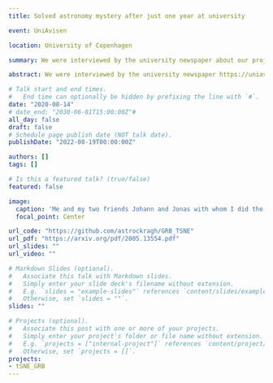 ```yaml
---
title: Solved astronomy mystery after just one year at university

event: UniAvisen

location: University of Copenhagen

summary: We were interviewed by the university newspaper about our project on classifying gamma ray bursts. Check it out at https://uniavisen.dk/en/solved-astronomy-mystery-after-just-one-year-at-university/ 

abstract: We were interviewed by the university newspaper https://uniavisen.dk/en/solved-astronomy-mystery-after-just-one-year-at-university/, which was also nice enough to translate the interview into English. It was my first time being interviewed for any of the science I have done and it was a lot of fun!

# Talk start and end times.
#   End time can optionally be hidden by prefixing the line with `#`.
date: "2020-08-14"
# date_end: "2030-06-01T15:00:00Z"#
all_day: false
draft: false
# Schedule page publish date (NOT talk date).
publishDate: "2022-08-19T00:00:00Z"

authors: []
tags: []

# Is this a featured talk? (true/false)
featured: false

image:
  caption: 'Me and my two friends Johann and Jonas with whom I did the project'
  focal_point: Center

url_code: "https://github.com/astrockragh/GRB_TSNE"
url_pdf: "https://arxiv.org/pdf/2005.13554.pdf"
url_slides: ""
url_video: ""

# Markdown Slides (optional).
#   Associate this talk with Markdown slides.
#   Simply enter your slide deck's filename without extension.
#   E.g. `slides = "example-slides"` references `content/slides/example-slides.md`.
#   Otherwise, set `slides = ""`.
slides: ""

# Projects (optional).
#   Associate this post with one or more of your projects.
#   Simply enter your project's folder or file name without extension.
#   E.g. `projects = ["internal-project"]` references `content/project/deep-learning/index.md`.
#   Otherwise, set `projects = []`.
projects: 
- tSNE_GRB 
---
```

<!-- 
{{% callout note %}}
Click on the **Slides** button above to view the built-in slides feature.
{{% /callout %}}

Slides can be added in a few ways:

- **Create** slides using Wowchemy's [*Slides*](https://wowchemy.com/docs/managing-content/#create-slides) feature and link using `slides` parameter in the front matter of the talk file
- **Upload** an existing slide deck to `static/` and link using `url_slides` parameter in the front matter of the talk file
- **Embed** your slides (e.g. Google Slides) or presentation video on this page using [shortcodes](https://wowchemy.com/docs/writing-markdown-latex/).

Further event details, including [page elements](https://wowchemy.com/docs/writing-markdown-latex/) such as image galleries, can be added to the body of this page. -->
